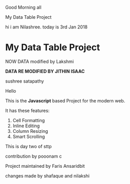 


Good Morning all

 My Data Table Project


hi i am Nilashree. today is 3rd Jan 2018


# My Data Table Project


NOW DATA modified by Lakshmi



**DATA RE MODIFIED BY JITHIN ISAAC**

 sushree satapathy

Hello

This is the **Javascript** based Project for the modern web.

It has these features:
1. Cell Formatting
2. Inline Editing
3. Column Resizing
4. Smart Scrolling

This is day two of sttp

contribution by pooonam c


Project maintained by Faris Ansaridbit

changes made by shafaque and nilakshi
